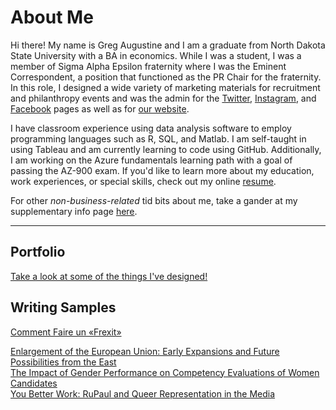# About Me

Hi there! My name is Greg Augustine and I am a graduate from North Dakota State University with a BA in economics. While I was a student, I was a member of Sigma Alpha Epsilon fraternity where I was the Eminent Correspondent, a position that functioned as the PR Chair for the fraternity. In this role, I designed a wide variety of marketing materials for recruitment and philanthropy events and was the admin for the [Twitter](https://twitter.com/saendsu), [Instagram](https://www.instagram.com/saendsu/), and [Facebook](https://www.facebook.com/SAEatNDSU/) pages as well as for [our website](https://www.sae-ndsu.com).

I have classroom experience using data analysis software to employ programming languages such as R, SQL, and Matlab. I am self-taught in using Tableau and am currently learning to code using GitHub. Additionally, I am working on the Azure fundamentals learning path with a goal of passing the AZ-900 exam.  If you'd like to learn more about my education, work experiences, or special skills, check out my online [resume](resume.md).

For other *non-business-related* tid bits about me, take a gander at my supplementary info page [here](extra_info.md).

---------

## Portfolio
[Take a look at some of the things I've designed!](portfolio.md)  

## Writing Samples
[Comment Faire un «Frexit»](frexit.pdf)  

[Enlargement of the European Union: Early Expansions and Future Possibilities from the East](eu-enlargement.pdf)  
[The Impact of Gender Performance on Competency Evaluations of Women Candidates](research-design.pdf)  
[You Better Work: RuPaul and Queer Representation in the Media](rupaul.pdf)  
